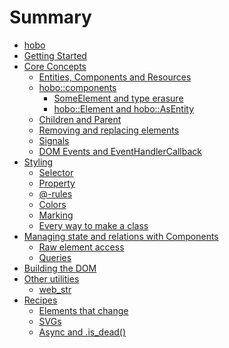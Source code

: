 # Summary

- [hobo](../../README.md)
- [Getting Started](getting-started.md)
- [Core Concepts](basic-concepts.md)
	- [Entities, Components and Resources]()
	- [hobo::components]()
		- [SomeElement and type erasure]()
		- [hobo::Element and hobo::AsEntity]()
	- [Children and Parent]() <!-- also leave_parent -->
	- [Removing and replacing elements]()
	- [Signals]()
	- [DOM Events and EventHandlerCallback]()
- [Styling](basic-concepts/styling.md)
	- [Selector](basic-concepts/styling/selector.md)
	- [Property](basic-concepts/styling/property.md)
	- [@-rules](basic-concepts/styling/at-rules.md)
	- [Colors](basic-concepts/styling/colors.md)
	- [Marking]()
	- [Every way to make a class]()
- [Managing state and relations with Components](state.md)
	- [Raw element access](state/raw_element.md)
	- [Queries]()
	<!-- - [Raw element access](state/raw_element.md)-->
	<!-- - [`Rc\<RefCell\<T>>`](state/rc_refcell.md)-->
	<!-- - [#[hobo::trick]](state/hobo_trick.md)-->
	<!-- - [State and StateSlice](state/state.md)-->
- [Building the DOM](building-the-dom.md)
- [Other utilities](utilities.md)
	- [web_str](utilities/web_str.md)
- [Recipes](recipes.md)
	- [Elements that change](recipes/elements-that-change.md)
	- [SVGs](recipes/svgs.md)
	- [Async and .is_dead()]()
